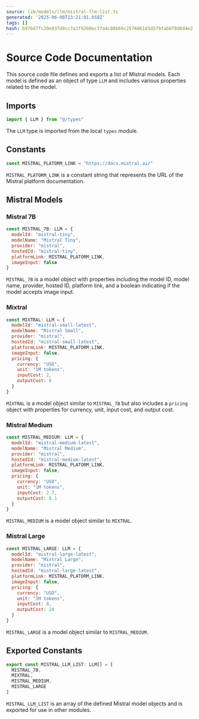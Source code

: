 ```yaml
---
source: lib/models/llm/mistral-llm-list.ts
generated: '2025-06-08T13:21:01.658Z'
tags: []
hash: b97bd7fc20e037d9cc7a1f9260ec77a4c88b69c2576061d1d579fab078d6d4e2
---
```

# Source Code Documentation

This source code file defines and exports a list of Mistral models. Each model is defined as an object of type `LLM` and includes various properties related to the model.

## Imports

```javascript
import { LLM } from "@/types"
```

The `LLM` type is imported from the local `types` module.

## Constants

```javascript
const MISTRAL_PLATORM_LINK = "https://docs.mistral.ai/"
```

`MISTRAL_PLATORM_LINK` is a constant string that represents the URL of the Mistral platform documentation.

## Mistral Models

### Mistral 7B

```javascript
const MISTRAL_7B: LLM = {
  modelId: "mistral-tiny",
  modelName: "Mistral Tiny",
  provider: "mistral",
  hostedId: "mistral-tiny",
  platformLink: MISTRAL_PLATORM_LINK,
  imageInput: false
}
```

`MISTRAL_7B` is a model object with properties including the model ID, model name, provider, hosted ID, platform link, and a boolean indicating if the model accepts image input.

### Mixtral

```javascript
const MIXTRAL: LLM = {
  modelId: "mistral-small-latest",
  modelName: "Mistral Small",
  provider: "mistral",
  hostedId: "mistral-small-latest",
  platformLink: MISTRAL_PLATORM_LINK,
  imageInput: false,
  pricing: {
    currency: "USD",
    unit: "1M tokens",
    inputCost: 2,
    outputCost: 6
  }
}
```

`MIXTRAL` is a model object similar to `MISTRAL_7B` but also includes a `pricing` object with properties for currency, unit, input cost, and output cost.

### Mistral Medium

```javascript
const MISTRAL_MEDIUM: LLM = {
  modelId: "mistral-medium-latest",
  modelName: "Mistral Medium",
  provider: "mistral",
  hostedId: "mistral-medium-latest",
  platformLink: MISTRAL_PLATORM_LINK,
  imageInput: false,
  pricing: {
    currency: "USD",
    unit: "1M tokens",
    inputCost: 2.7,
    outputCost: 8.1
  }
}
```

`MISTRAL_MEDIUM` is a model object similar to `MIXTRAL`.

### Mistral Large

```javascript
const MISTRAL_LARGE: LLM = {
  modelId: "mistral-large-latest",
  modelName: "Mistral Large",
  provider: "mistral",
  hostedId: "mistral-large-latest",
  platformLink: MISTRAL_PLATORM_LINK,
  imageInput: false,
  pricing: {
    currency: "USD",
    unit: "1M tokens",
    inputCost: 8,
    outputCost: 24
  }
}
```

`MISTRAL_LARGE` is a model object similar to `MISTRAL_MEDIUM`.

## Exported Constants

```javascript
export const MISTRAL_LLM_LIST: LLM[] = [
  MISTRAL_7B,
  MIXTRAL,
  MISTRAL_MEDIUM,
  MISTRAL_LARGE
]
```

`MISTRAL_LLM_LIST` is an array of the defined Mistral model objects and is exported for use in other modules.

